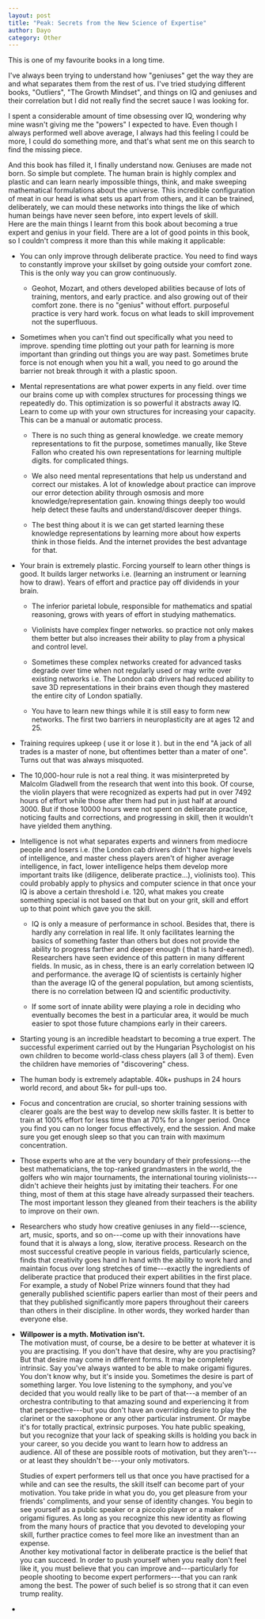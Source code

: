 ```yaml
---
layout: post
title: "Peak: Secrets from the New Science of Expertise"
author: Dayo
category: Other 
---
```



This is one of my favourite books in a long time.

I've always been trying to understand how "geniuses" get the way they are and what separates them from the rest of us. I've tried studying different books, "Outliers", "The Growth Mindset", and things on IQ and geniuses and their correlation but I did not really find the secret sauce I was looking for.

I spent a considerable amount of time obsessing over IQ, wondering why mine wasn't giving me the "powers" I expected to have. Even though I always performed well above average, I always had this feeling I could be more, I could do something more, and that's what sent me on this search to find the missing piece.

And this book has filled it, I finally understand now. Geniuses are made not born. So simple but complete. The human brain is highly complex and plastic and can learn nearly impossible things, think, and make sweeping mathematical formulations about the universe. This incredible configuration of meat in our head is what sets us apart from others, and it can be trained, deliberately, we can mould these networks into things the like of which human beings have never seen before, into expert levels of skill.\
Here are the main things I learnt from this book about becoming a true expert and genius in your field. There are a lot of good points in this book, so I couldn't compress it more than this while making it applicable:

-   You can only improve through deliberate practice. You need to find ways to constantly improve your skillset by going outside your comfort zone. This is the only way you can grow continuously.

    -   Geohot, Mozart, and others developed abilities because of lots of training, mentors, and early practice. and also growing out of their comfort zone. there is no "genius" without effort. purposeful practice is very hard work. focus on what leads to skill improvement not the superfluous.

-   Sometimes when you can't find out specifically what you need to improve. spending time plotting out your path for learning is more important than grinding out things you are way past. Sometimes brute force is not enough when you hit a wall, you need to go around the barrier not break through it with a plastic spoon.

-   Mental representations are what power experts in any field. over time our brains come up with complex structures for processing things we repeatedly do. This optimization is so powerful it abstracts away IQ. Learn to come up with your own structures for increasing your capacity. This can be a manual or automatic process.

    -   There is no such thing as general knowledge. we create memory representations to fit the purpose, sometimes manually, like Steve Fallon who created his own representations for learning multiple digits. for complicated things.

    -   We also need mental representations that help us understand and correct our mistakes. A lot of knowledge about practice can improve our error detection ability through osmosis and more knowledge/representation gain. knowing things deeply too would help detect these faults and understand/discover deeper things.

    -   The best thing about it is we can get started learning these knowledge representations by learning more about how experts think in those fields. And the internet provides the best advantage for that.

-   Your brain is extremely plastic. Forcing yourself to learn other things is good. It builds larger networks i.e. (learning an instrument or learning how to draw). Years of effort and practice pay off dividends in your brain.

    -   The inferior parietal lobule, responsible for mathematics and spatial reasoning, grows with years of effort in studying mathematics.

    -   Violinists have complex finger networks. so practice not only makes them better but also increases their ability to play from a physical and control level.

    -   Sometimes these complex networks created for advanced tasks degrade over time when not regularly used or may write over existing networks i.e. The London cab drivers had reduced ability to save 3D representations in their brains even though they mastered the entire city of London spatially.

    -   You have to learn new things while it is still easy to form new networks. The first two barriers in neuroplasticity are at ages 12 and 25.

-   Training requires upkeep ( use it or lose it ). but in the end "A jack of all trades is a master of none, but oftentimes better than a mater of one". Turns out that was always misquoted.

-   The 10,000-hour rule is not a real thing. it was misinterpreted by Malcolm Gladwell from the research that went into this book. Of course, the violin players that were recognized as experts had put in over 7492 hours of effort while those after them had put in just half at around 3000. But if those 10000 hours were not spent on deliberate practice, noticing faults and corrections, and progressing in skill, then it wouldn't have yielded them anything.

-   Intelligence is not what separates experts and winners from mediocre people and losers i.e. (the London cab drivers didn't have higher levels of intelligence, and master chess players aren't of higher average intelligence, in fact, lower intelligence helps them develop more important traits like (diligence, deliberate practice...), violinists too). This could probably apply to physics and computer science in that once your IQ is above a certain threshold i.e. 120, what makes you create something special is not based on that but on your grit, skill and effort up to that point which gave you the skill.

    -   IQ is only a measure of performance in school. Besides that, there is hardly any correlation in real life. It only facilitates learning the basics of something faster than others but does not provide the ability to progress farther and deeper enough ( that is hard-earned). Researchers have seen evidence of this pattern in many different fields. In music, as in chess, there is an early correlation between IQ and performance. the average IQ of scientists is certainly higher than the average IQ of the general population, but among scientists, there is no correlation between IQ and scientific productivity.

    -   If some sort of innate ability were playing a role in deciding who eventually becomes the best in a particular area, it would be much easier to spot those future champions early in their careers.

-   Starting young is an incredible headstart to becoming a true expert. The successful experiment carried out by the Hungarian Psychologist on his own children to become world-class chess players (all 3 of them). Even the children have memories of "discovering" chess.

-   The human body is extremely adaptable. 40k+ pushups in 24 hours world record, and about 5k+ for pull-ups too.

-   Focus and concentration are crucial, so shorter training sessions with clearer goals are the best way to develop new skills faster. It is better to train at 100% effort for less time than at 70% for a longer period. Once you find you can no longer focus effectively, end the session. And make sure you get enough sleep so that you can train with maximum concentration.

-   Those experts who are at the very boundary of their professions---the best mathematicians, the top-ranked grandmasters in the world, the golfers who win major tournaments, the international touring violinists---didn't achieve their heights just by imitating their teachers. For one thing, most of them at this stage have already surpassed their teachers. The most important lesson they gleaned from their teachers is the ability to improve on their own.

-   Researchers who study how creative geniuses in any field---science, art, music, sports, and so on---come up with their innovations have found that it is always a long, slow, iterative process. Research on the most successful creative people in various fields, particularly science, finds that creativity goes hand in hand with the ability to work hard and maintain focus over long stretches of time---exactly the ingredients of deliberate practice that produced their expert abilities in the first place. For example, a study of Nobel Prize winners found that they had generally published scientific papers earlier than most of their peers and that they published significantly more papers throughout their careers than others in their discipline. In other words, they worked harder than everyone else.

-   **Willpower is a myth. Motivation isn't.**\
    The motivation must, of course, be a desire to be better at whatever it is you are practising. If you don't have that desire, why are you practising? But that desire may come in different forms. It may be completely intrinsic. Say you've always wanted to be able to make origami figures. You don't know why, but it's inside you. Sometimes the desire is part of something larger. You love listening to the symphony, and you've decided that you would really like to be part of that---a member of an orchestra contributing to that amazing sound and experiencing it from that perspective---but you don't have an overriding desire to play the clarinet or the saxophone or any other particular instrument. Or maybe it's for totally practical, extrinsic purposes. You hate public speaking, but you recognize that your lack of speaking skills is holding you back in your career, so you decide you want to learn how to address an audience. All of these are possible roots of motivation, but they aren't---or at least they shouldn't be---your only motivators.

    Studies of expert performers tell us that once you have practised for a while and can see the results, the skill itself can become part of your motivation. You take pride in what you do, you get pleasure from your friends' compliments, and your sense of identity changes. You begin to see yourself as a public speaker or a piccolo player or a maker of origami figures. As long as you recognize this new identity as flowing from the many hours of practice that you devoted to developing your skill, further practice comes to feel more like an investment than an expense.\
    Another key motivational factor in deliberate practice is the belief that you can succeed. In order to push yourself when you really don't feel like it, you must believe that you can improve and---particularly for people shooting to become expert performers---that you can rank among the best. The power of such belief is so strong that it can even trump reality.

-